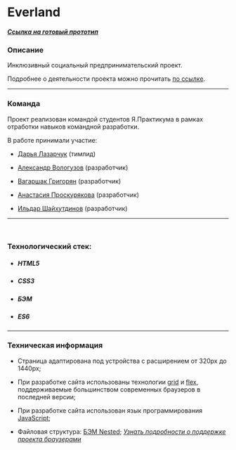 # Everland
***[Ссылка на готовый прототип](https://dashalalala24.github.io/everland)***

### Описание

Инклюзивный социальный предпринимательский проект.

Подробнее о деятельности проекта можно прочитать [по ссылке](https://evland.ru/main/o_project/).

___

### Команда

Проект реализован командой студентов Я.Практикума в рамках отработки навыков командной разработки.

В работе принимали участие:
* [Дарья Лазарчук](https://github.com/dashalalala24) (тимлид)

* [Александр Вологузов](https://github.com/Himany) (разработчик)

* [Вагаршак Григорян](https://github.com/VLGrigoryan) (разработчик)

* [Анастасия Проскурякова](https://github.com/alicerossiinthecodeworld) (разработчик)

* [Ильдар Шайхутдинов](https://github.com/misterildar) (разработчик)


___

​

### Технологический стек:

* ##### HTML5

* ##### CSS3

* ##### БЭМ

* ##### ES6


___

### Техническая информация

* Страница адаптирована под устройства с расширением от 320px до 1440px;

* При разработке сайта использованы технологии [grid](https://developer.mozilla.org/ru/docs/Web/CSS/CSS_Grid_Layout/Basic_Concepts_of_Grid_Layout) и [flex](https://developer.mozilla.org/ru/docs/Learn/CSS/CSS_layout/Flexbox), поддерживаемые большинством современных браузеров в последней версии;
* При разработке сайта использован язык программирования [JavaScript](https://ru.wikipedia.org/wiki/JavaScript);
* Файловая структура: [БЭМ Nested](https://ru.bem.info/methodology/filestructure/#nested);
*[Узнать подробности о поддержке проекта браузерами](https://caniuse.com/)*
